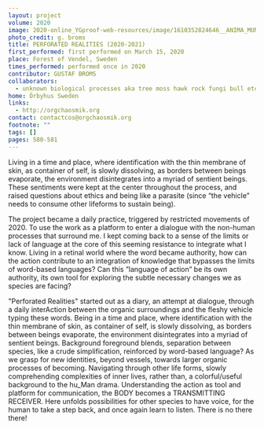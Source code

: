 ```yaml
---
layout: project
volume: 2020
image: 2020-online_YGproof-web-resources/image/1610352824646__ANIMA_MUNDI--gustaf_broms.png
photo_credit: g. broms
title: PERFORATED REALITIES (2020-2021)
first_performed: first performed on March 15, 2020
place: Forest of Vendel, Sweden
times_performed: performed once in 2020
contributor: GUSTAF BROMS
collaborators:
  - unknown biological processes aka tree moss hawk rock fungi bull etc.
home: Örbyhus Sweden
links:
  - http://orgchaosmik.org
contact: contactcos@orgchaosmik.org
footnote: ""
tags: []
pages: 580-581
---
```


Living in a time and place, where identification with the thin membrane of skin, as container of self, is slowly dissolving, as borders between beings evaporate, the environment disintegrates into a myriad of sentient beings. These sentiments were kept at the center throughout the process, and raised questions about ethics and being like a parasite (since “the vehicle” needs to consume other lifeforms to sustain being).

The project became a daily practice, triggered by restricted movements of 2020. To use the work as a platform to enter a dialogue with the non-human processes that surround me. I kept coming back to a sense of the limits or lack of language at the core of this seeming resistance to integrate what I know. Living in a retinal world where the word became authority, how can the action contribute to an integration of knowledge that bypasses the limits of word-based languages? Can this ”language of action” be its own authority, its own tool for exploring the subtle necessary changes we as species are facing?

&quot;Perforated Realities&quot; started out as a diary, an attempt at dialogue, through a daily interAction between the organic surroundings and the fleshy vehicle typing these words. Being in a time and place, where identification with the thin membrane of skin, as container of self, is slowly dissolving, as borders between beings evaporate, the environment disintegrates into a myriad of sentient beings. Background foreground blends, separation between species, like a crude simplification, reinforced by word-based language? As we grasp for new identities, beyond vessels, towards larger organic processes of becoming. Navigating through other life forms, slowly comprehending complexities of inner lives, rather than, a colorful/useful background to the hu_Man drama. Understanding the action as tool and platform for communication, the BODY becomes a TRANSMITTING RECEIVER. Here unfolds possibilities for other species to have voice, for the human to take a step back, and once again learn to listen. There is no there there!
